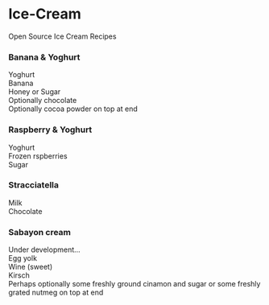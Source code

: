 # Ice-Cream
Open Source Ice Cream Recipes

### Banana & Yoghurt
Yoghurt\
Banana\
Honey or Sugar\
Optionally chocolate\
Optionally cocoa powder on top at end

### Raspberry & Yoghurt
Yoghurt\
Frozen rspberries\
Sugar

### Stracciatella
Milk\
Chocolate

### Sabayon cream
Under development...\
Egg yolk\
Wine (sweet)\
Kirsch\
Perhaps optionally some freshly ground cinamon and sugar or some freshly grated nutmeg on top at end

